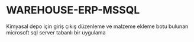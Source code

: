 # WAREHOUSE-ERP-MSSQL
Kimyasal depo için giriş çıkış düzenleme ve malzeme ekleme botu bulunan microsoft sql server tabanlı bir uygulama
